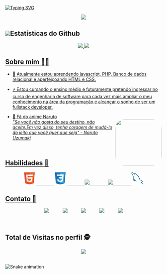 
[![Typing SVG](https://readme-typing-svg.herokuapp.com?color=%2336BCF7&size=48&vCenter=true&lines=Fala+galera!+;Bem+vindo(a)%F0%9F%91%8B;Eu+sou+Walyson+%F0%9F%92%BB)](https://git.io/typing-svg)

<p align="center">
 <img src="https://i.ibb.co/fSZFD0g/wg.gif">
</p>

##  <img height="40" src=https://www.icegif.com/wp-content/uploads/naruto-icegif-2.gif>Estatísticas do Github

<div align="center">

  <a href="beacons.ai/walyson">
  <img height="180em" src="https://github-readme-stats.vercel.app/api?username=WalysonMoura&show_icons=true&theme=algolia&include_all_commits=true&count_private=true"/>
  <img height="180em" src="https://github-readme-stats.vercel.app/api/top-langs/?username=WalysonMoura&layout=compact&langs_count=7&theme=algolia"/>

</div>

## Sobre mim 👨‍💻 

<div style="display: inline_block">

<p align="justify">

- 🌱 Atualmente estou aprendendo javascript, PHP, Banco de dados relacional e aperfeiçoando HTML e CSS.

- ⚡ Estou cursando o ensino médio e futuramente pretendo ingressar no curso de engenharia de software para cada vez mais ampliar o meu conhecimento na área da programação e alcançar o sonho de ser um fullstack developer.

- 🦊  Fã do anime Naruto <br>
     <img align="right" width="150" height="150" style="border-radius:30px;" src="https://i.ibb.co/FXvj4NG/giphy.gif"/>
     <em>"Se você não gosta do seu destino, não aceite.Em vez disso, tenha coragem de mudá-lo do jeito que você quer que seja" - Naruto Uzumaki </em>

</p>

</div>

<br>

 ## Habilidades 🚀
<p align="center">
   <img height="40" src="https://raw.githubusercontent.com/devicons/devicon/master/icons/html5/html5-original.svg">
&nbsp;&nbsp;&nbsp;&nbsp;&nbsp;&nbsp;&nbsp;&nbsp;&nbsp;&nbsp;&nbsp;&nbsp;&nbsp;
    <img height="40" src="https://raw.githubusercontent.com/devicons/devicon/master/icons/css3/css3-original.svg">
&nbsp;&nbsp;&nbsp;&nbsp;&nbsp;&nbsp;&nbsp;&nbsp;&nbsp;&nbsp;&nbsp;&nbsp;&nbsp;
    <img height="40" src="https://cdn.jsdelivr.net/gh/devicons/devicon/icons/javascript/javascript-original.svg" />
&nbsp;&nbsp;&nbsp;&nbsp;&nbsp;&nbsp;&nbsp;&nbsp;&nbsp;&nbsp;&nbsp;&nbsp;&nbsp;
    <img height="40" src="https://cdn.jsdelivr.net/gh/devicons/devicon/icons/php/php-original.svg">
&nbsp;&nbsp;&nbsp;&nbsp;&nbsp;&nbsp;&nbsp;&nbsp;&nbsp;&nbsp;&nbsp;&nbsp;&nbsp;
    <img height="40" src="https://raw.githubusercontent.com/devicons/devicon/master/icons/mysql/mysql-original.svg">
<br>
  
## Contato :iphone:

<p align="center">
    <a href="https://github.com/WalysonMoura">
    <img  src="https://img.shields.io/badge/github-%23100000.svg?&style=for-the-badge&logo=github&logoColor=white&link=mailto:https://github.com/WalysonMoura"></a>
    &nbsp;&nbsp;&nbsp;&nbsp;&nbsp;&nbsp;&nbsp;&nbsp;&nbsp;
    <a href="mailto: walysonmoura222@gmail.com"><img src="https://img.shields.io/badge/gmail-D14836?&style=for-the-badge&logo=gmail&logoColor=white&link=mailto: walysonmoura222@gmail.com"></a>
    &nbsp;&nbsp;&nbsp;&nbsp;&nbsp;&nbsp;&nbsp;&nbsp;&nbsp;
    <a href="https://www.linkedin.com/mwlite/in/walyson-moura-302562218">
    <img src="https://img.shields.io/badge/linkedin-%230077B5.svg?&style=for-the-badge&logo=linkedin&logoColor=white&link=mailto:https://www.linkedin.com/mwlite/in/walyson-moura-302562218"></a>
    &nbsp;&nbsp;&nbsp;&nbsp;&nbsp;&nbsp;&nbsp;&nbsp;&nbsp;
    <a href="https://www.instagram.com/WalysonMoura222/" target="_blank"><img src="https://img.shields.io/badge/-Instagram-%23E4405F?style=for-the-badge&logo=instagram&logoColor=white" target="_blank"></a>
    &nbsp;&nbsp;&nbsp;&nbsp;&nbsp;&nbsp;&nbsp;&nbsp;&nbsp;
    <a href="https://m.facebook.com/profile.php?id=100071180829990&refsrc=deprecated#_=_" target="_blank">
    <img src="https://img.shields.io/badge/Facebook-1877F2?style=for-the-badge&logo=facebook&logoColor=white" target="_blank"></a> 

 <p align="center"> 

<br>

 ## Total de Visitas no perfil :detective: <br>
 <p align="center"> 
   <img alingn="center" src="https://profile-counter.glitch.me/WalysonMoura/count.svg" />
 </p>

 </p>

 ##

<div>


  ![Snake animation](https://github.com/WalysonMoura/WalysonMoura/blob/output/github-contribution-grid-snake.svg)
 
</div>

 ##

